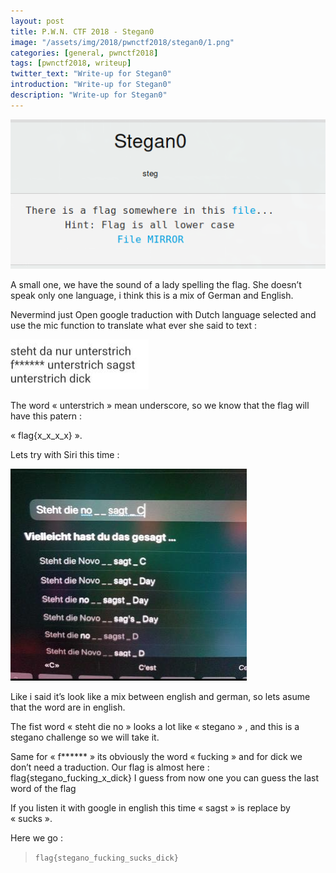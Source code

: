 ```yaml
---
layout: post
title: P.W.N. CTF 2018 - Stegan0
image: "/assets/img/2018/pwnctf2018/stegan0/1.png"
categories: [general, pwnctf2018]
tags: [pwnctf2018, writeup]
twitter_text: "Write-up for Stegan0"
introduction: "Write-up for Stegan0"
description: "Write-up for Stegan0"
---
```


![](/assets/img/2018/pwnctf2018/stegan0/1.png)

A small one, we have the sound of a lady spelling the flag. 
She doesn’t speak only one language, i think this is a mix of German and English.

Nevermind just Open google traduction with Dutch language selected and use the mic function to translate what ever she said to text :

![](/assets/img/2018/pwnctf2018/stegan0/2.png)

The word « unterstrich » mean underscore, so we know that the flag will have this patern : 

« flag{x_x_x_x} ».

Lets try with Siri this time :  

![](/assets/img/2018/pwnctf2018/stegan0/3.png)

Like i said it’s look like a mix between english and german, so lets asume that the word are in english.

The fist word  « steht die no » looks a lot like « stegano » , and this is a stegano challenge so we will take it. 

Same for « f****** » its obviously the word « fucking » and for dick we don’t need a traduction.
Our flag is almost here :  flag{stegano_fucking_x_dick}
I guess from now one you can guess the last word of the flag

If you listen it with google in english this time « sagst » is replace by « sucks ».

Here we go : 

> ```flag{stegano_fucking_sucks_dick}```